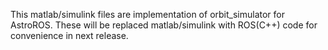 This matlab/simulink files are implementation of orbit_simulator for AstroROS.
These will be replaced matlab/simulink with ROS(C++) code for convenience in next release.
